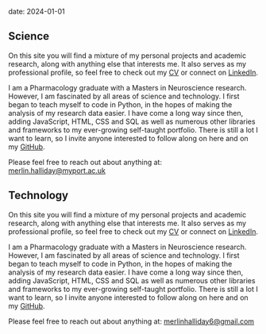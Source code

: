 date: 2024-01-01

## Science

On this site you will find a mixture of my personal projects and academic research, along with anything else that interests me. It also serves as my professional profile, so feel free to check out my [CV](https://merlinscortex.co.uk/resume) or connect on [LinkedIn](https://linkedin.com/in/merlinhalliday).

I am a Pharmacology graduate with a Masters in Neuroscience research. However, I am fascinated by all areas of science and technology. I first began to teach myself to code in Python, in the hopes of making the analysis of my research data easier. I have come a long way since then, adding JavaScript, HTML, CSS and SQL as well as numerous other libraries and frameworks to my ever-growing self-taught portfolio. There is still a lot I want to learn, so I invite anyone interested to follow along on here and on my [GitHub](https://github.com/merlinhalliday).

Please feel free to reach out about anything at: [merlin.halliday@myport.ac.uk](mailto:merlin.halliday@myport.ac.uk)

## Technology

On this site you will find a mixture of my personal projects and academic research, along with anything else that interests me. It also serves as my professional profile, so feel free to check out my [CV](https://merlinscortex.co.uk/cv) or connect on [LinkedIn](https://linkedin.com/in/merlinhalliday).

I am a Pharmacology graduate with a Masters in Neuroscience research. However, I am fascinated by all areas of science and technology. I first began to teach myself to code in Python, in the hopes of making the analysis of my research data easier. I have come a long way since then, adding JavaScript, HTML, CSS and SQL as well as numerous other libraries and frameworks to my ever-growing self-taught portfolio. There is still a lot I want to learn, so I invite anyone interested to follow along on here and on my [GitHub](https://github.com/merlinhalliday).

Please feel free to reach out about anything at: [merlinhalliday6@gmail.com](mailto:merlinhalliday6@gmail.com)

